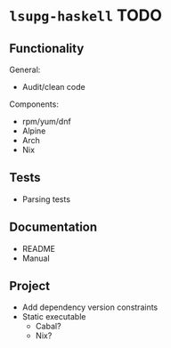 # `lsupg-haskell` TODO

## Functionality

General:

* Audit/clean code

Components:

* rpm/yum/dnf
* Alpine
* Arch
* Nix

## Tests

* Parsing tests

## Documentation

* README
* Manual

## Project

* Add dependency version constraints
* Static executable
    * Cabal?
    * Nix?
